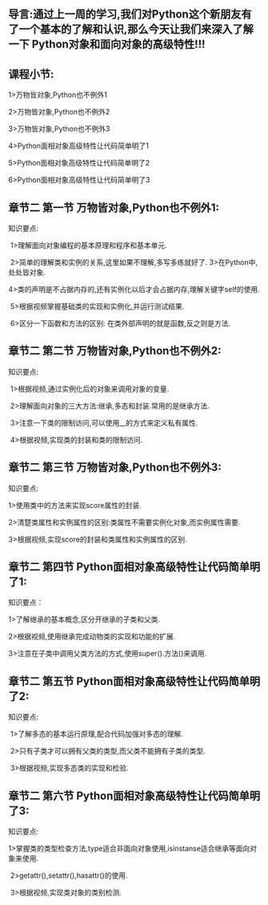 ## 导言:通过上一周的学习,我们对Python这个新朋友有了一个基本的了解和认识,那么今天让我们来深入了解一下 Python对象和面向对象的高级特性!!!

## 课程小节:  
1>万物皆对象,Python也不例外1

2>万物皆对象,Python也不例外2

3>万物皆对象,Python也不例外3

4>Python面相对象高级特性让代码简单明了1

5>Python面相对象高级特性让代码简单明了2

6>Python面相对象高级特性让代码简单明了3

## 章节二 第一节 万物皆对象,Python也不例外1:
   知识要点:

​        1>理解面向对象编程的基本原理和程序和基本单元.

​        2>简单的理解类和实例的关系,这里如果不理解,多写多练就好了.
​        3>在Python中,处处皆对象.

​        4>类的声明是不占据内存的,还有实例化以后才会占据内存,理解关键字self的使用.

​        5>根据视频掌握基础类的实现和实例化,并运行测试结果.

​        6>区分一下函数和方法的区别: 在类外部声明的就是函数,反之则是方法.

## 章节二 第二节 万物皆对象,Python也不例外2:
   知识要点:

​        1>根据视频,通过实例化后的对象来调用对象的变量.

​        2>理解面向对象的三大方法:继承,多态和封装.常用的是继承方法.

​        3>注意一下类的限制访问,可以使用__的方式来定义私有属性.

​        4>根据视频,实现类的封装和类的限制访问.

## 章节二 第三节 万物皆对象,Python也不例外3:
知识要点:

1>使用类中的方法来实现score属性的封装.

2>清楚类属性和实例属性的区别:类属性不需要实例化对象,而实例属性需要.

3>根据视频,实现score的封装和类属性和实例属性的区别.

## 章节二 第四节 Python面相对象高级特性让代码简单明了1:
知识要点：

1>了解继承的基本概念,区分开继承的子类和父类.

2>根据视频,使用继承完成动物类的实现和功能的扩展.

3>注意在子类中调用父类方法的方式,使用super().方法()来调用.

## 章节二 第五节 Python面相对象高级特性让代码简单明了2:
   知识要点:

​        1>了解多态的基本运行原理,配合代码加强对多态的理解.

​        2>只有子类才可以拥有父类的类型,而父类不能拥有子类的类型.

​        3>根据视频,实现多态类的实现和检验.

## 章节二 第六节 Python面相对象高级特性让代码简单明了3:
   知识要点:

​        1>掌握类的类型检查方法,type适合非面向对象使用,isinstanse适合继承等面向对象来使用.

​        2>getattr(),setattr(),hasattr()的使用.

​        3>根据视频,实现类对象的类别检测.